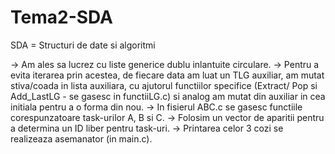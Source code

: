 # Tema2-SDA

SDA = Structuri de date si algoritmi

-> Am ales sa lucrez cu liste generice dublu inlantuite circulare.
-> Pentru a evita iterarea prin acestea, de fiecare data am luat un TLG auxiliar,
am mutat stiva/coada in lista auxiliara, cu ajutorul functiilor specifice (Extract/
Pop si Add_LastLG - se gasesc in functiiLG.c) si analog am mutat din auxiliar in cea
initiala pentru a o forma din nou.
-> In fisierul ABC.c se gasesc functiile corespunzatoare task-urilor A, B si C.
-> Folosim un vector de aparitii pentru a determina un ID liber pentru task-uri.
-> Printarea celor 3 cozi se realizeaza asemanator (in main.c).
